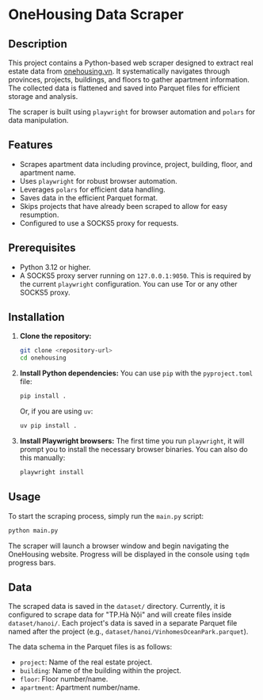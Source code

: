 # OneHousing Data Scraper

## Description

This project contains a Python-based web scraper designed to extract real estate data from [onehousing.vn](https://onehousing.vn/cong-cu/dinh-gia). It systematically navigates through provinces, projects, buildings, and floors to gather apartment information. The collected data is flattened and saved into Parquet files for efficient storage and analysis.

The scraper is built using `playwright` for browser automation and `polars` for data manipulation.

## Features

- Scrapes apartment data including province, project, building, floor, and apartment name.
- Uses `playwright` for robust browser automation.
- Leverages `polars` for efficient data handling.
- Saves data in the efficient Parquet format.
- Skips projects that have already been scraped to allow for easy resumption.
- Configured to use a SOCKS5 proxy for requests.

## Prerequisites

- Python 3.12 or higher.
- A SOCKS5 proxy server running on `127.0.0.1:9050`. This is required by the current `playwright` configuration. You can use Tor or any other SOCKS5 proxy.

## Installation

1.  **Clone the repository:**
    ```bash
    git clone <repository-url>
    cd onehousing
    ```

2.  **Install Python dependencies:**
    You can use `pip` with the `pyproject.toml` file:
    ```bash
    pip install .
    ```
    Or, if you are using `uv`:
    ```bash
    uv pip install .
    ```

3.  **Install Playwright browsers:**
    The first time you run `playwright`, it will prompt you to install the necessary browser binaries. You can also do this manually:
    ```bash
    playwright install
    ```

## Usage

To start the scraping process, simply run the `main.py` script:

```bash
python main.py
```

The scraper will launch a browser window and begin navigating the OneHousing website. Progress will be displayed in the console using `tqdm` progress bars.

## Data

The scraped data is saved in the `dataset/` directory. Currently, it is configured to scrape data for "TP.Hà Nội" and will create files inside `dataset/hanoi/`. Each project's data is saved in a separate Parquet file named after the project (e.g., `dataset/hanoi/VinhomesOceanPark.parquet`).

The data schema in the Parquet files is as follows:
- `project`: Name of the real estate project.
- `building`: Name of the building within the project.
- `floor`: Floor number/name.
- `apartment`: Apartment number/name.
